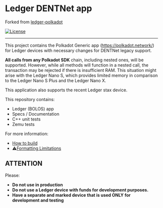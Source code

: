 # Ledger DENTNet app

Forked from [ledger-polkadot](https://github.com/Zondax/ledger-polkadot)

[![License](https://img.shields.io/badge/License-Apache%202.0-blue.svg)](https://opensource.org/licenses/Apache-2.0)

---

This project contains the Polkadot Generic app (<https://polkadot.network/>) for Ledger devices with necessary changes for DENTNet legacy support.

**All calls from any Polkadot SDK** chain, including nested ones, will be supported. However, while all methods will function in a nested call, the transaction may be rejected if there is insufficient RAM. 
This situation might arise with the Ledger Nano S, which provides limited memory in comparison to the Ledger Nano S Plus and the Ledger Nano X.

This application also supports the recent Ledger stax device. 

This repository contains:

- Ledger (BOLOS) app
- Specs / Documentation
- C++ unit tests
- Zemu tests

For more information:

- [How to build](docs/build.md)
- :warning:[Formatting Limitations](docs/format.md)

## ATTENTION

Please:

- **Do not use in production**
- **Do not use a Ledger device with funds for development purposes.**
- **Have a separate and marked device that is used ONLY for development and testing**
